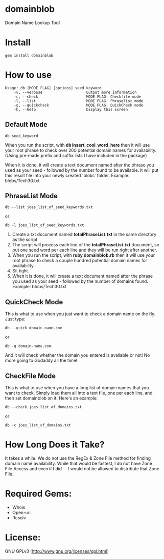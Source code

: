 domainblob
==========
Domain Name Lookup Tool

Install
=======
```
gem install domainblob
```

How to use
==========
```
Usage: db [MODE FLAG] [options] seed_keyword
    -v, --verbose                    Output more information
    -c, --check                      MODE FLAG: Checkfile mode
    -l, --list                       MODE FLAG: Phraselist mode
    -q, --quickcheck                 MODE FLAG: QuickCheck mode
    -h, --help                       Display this screen
```

Default Mode
------------
```
db seed_keyword
```
When you run the script, with **db insert_cool_word_here** then it will use your root phrase to check over 200 potential domain names for availability. (Using pre-made prefix and suffix lists I have included in the package) 

When it is done, it will create a text document named after the phrase you used as your seed - followed by the number found to be available. It will put this result file into your newly created 'blobs' folder. Example: blobs/Tech30.txt  

PhraseList Mode 
---------------
```
db --list joes_list_of_seed_keywords.txt
```
or
```
db -l joes_list_of_seed_keywords.txt
```
1. Create a txt document named **totalPhraseList.txt** in the same directory as the script  
2. The script will process each line of the **totalPhraseList.txt** document, so put one seed word per each line and they will be run right after another.  
3. When you run the script, with **ruby domainblob.rb** then it will use your root phrase to check a couple hundred potential domain names for availability.  
4. Sit tight.  
5. When it is done, it will create a text document named after the phrase you used as your seed - followed by the number of domains found. Example: blobs/Tech30.txt 

QuickCheck Mode
---------------
This is what to use when you just want to check a domain name on the fly. Just type:
```
db --quick domain-name.com
```
or
```
db -q domain-name.com
```
And it will check whether the domain you entered is available or not!   No more going to Godaddy all the time!  

CheckFile Mode
--------------
This is what to use when you have a long list of domain names that you want to check. Simply load them all into a text file, one per each line, and then set domainblob on it. Here's an example:
```
db --check joes_list_of_domains.txt
```
or
```
db -c joes_list_of_domains.txt
```

How Long Does it Take?
=====================
It takes a while. We do not use the RegEx & Zone File method for finding domain name availability. While that would be fastest, I do not have Zone File Access and even if I did -- I would not be allowed to distribute that Zone File.

Required Gems:
==============
* Whois
* Open-uri
* Resolv

License:
========
GNU GPLv3 (http://www.gnu.org/licenses/gpl.html)
